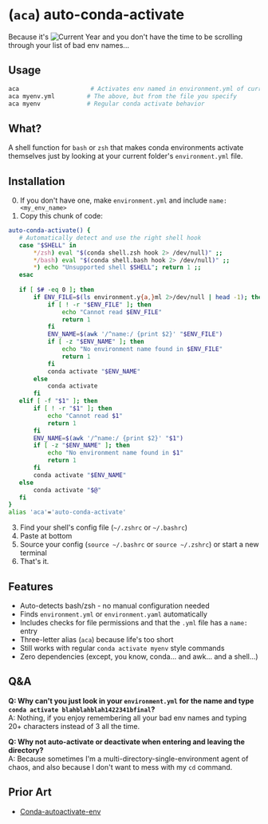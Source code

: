 # (`aca`) auto-conda-activate
Because it's ![Current Year](https://img.shields.io/static/v1?label=&message=2024&color=black) and you don't have the time to be scrolling through your list of bad env names...

## Usage
```bash
aca                    # Activates env named in environment.yml of current dir
aca myenv.yml         # The above, but from the file you specify
aca myenv             # Regular conda activate behavior
```


## What?
A shell function for `bash` or `zsh` that makes conda environments activate themselves just by looking at your current folder's `environment.yml` file.

## Installation
0. If you don't have one, make `environment.yml` and include `name: <my_env_name>`
1. Copy this chunk of code:
```bash
auto-conda-activate() {
   # Automatically detect and use the right shell hook
   case "$SHELL" in
       */zsh) eval "$(conda shell.zsh hook 2> /dev/null)" ;;
       */bash) eval "$(conda shell.bash hook 2> /dev/null)" ;;
       *) echo "Unsupported shell $SHELL"; return 1 ;;
   esac
   
   if [ $# -eq 0 ]; then
       if ENV_FILE=$(ls environment.y{a,}ml 2>/dev/null | head -1); then
           if [ ! -r "$ENV_FILE" ]; then
               echo "Cannot read $ENV_FILE"
               return 1
           fi
           ENV_NAME=$(awk '/^name:/ {print $2}' "$ENV_FILE")
           if [ -z "$ENV_NAME" ]; then
               echo "No environment name found in $ENV_FILE"
               return 1
           fi
           conda activate "$ENV_NAME"
       else
           conda activate
       fi
   elif [ -f "$1" ]; then
       if [ ! -r "$1" ]; then
           echo "Cannot read $1"
           return 1
       fi
       ENV_NAME=$(awk '/^name:/ {print $2}' "$1")
       if [ -z "$ENV_NAME" ]; then
           echo "No environment name found in $1"
           return 1
       fi
       conda activate "$ENV_NAME"
   else
       conda activate "$@"
   fi
}
alias 'aca'='auto-conda-activate'
```
3. Find your shell's config file (`~/.zshrc` or `~/.bashrc`)
4. Paste at bottom
5. Source your config (`source ~/.bashrc` or `source ~/.zshrc`) or start a new terminal
6. That's it.

## Features
- Auto-detects bash/zsh - no manual configuration needed
- Finds `environment.yml` or `environment.yaml` automatically
- Includes checks for file permissions and that the `.yml` file has a `name: ` entry
- Three-letter alias (`aca`) because life's too short
- Still works with regular `conda activate myenv` style commands
- Zero dependencies (except, you know, conda... and awk... and a shell...)

## Q&A
**Q: Why can't you just look in your `environment.yml` for the name and type `conda activate blahblahblah1422341bfinal`?**  
A: Nothing, if you enjoy remembering all your bad env names and typing 20+ characters instead of 3 all the time.

**Q: Why not auto-activate or deactivate when entering and leaving the directory?**  
A: Because sometimes I'm a multi-directory-single-environment agent of chaos, and also because I don't want to mess with my `cd` command.

## Prior Art
- [Conda-autoactivate-env](https://github.com/vallops99/Conda-autoactivate-env)
